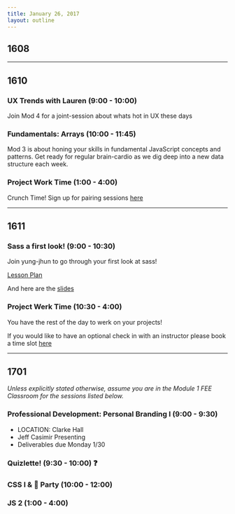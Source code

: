 ```yaml
---
title: January 26, 2017
layout: outline
---
```


## 1608

***

## 1610

### UX Trends with Lauren (9:00 - 10:00)
Join Mod 4 for a joint-session about whats hot in UX these days

### Fundamentals: Arrays (10:00 - 11:45)
Mod 3 is about honing your skills in fundamental JavaScript concepts and patterns. Get ready for regular brain-cardio as we dig deep into a new data structure each week.  

### Project Work Time (1:00 - 4:00)
Crunch Time! Sign up for pairing sessions [here](https://docs.google.com/spreadsheets/d/1FxjpLSJojcF3DfCMI01sHixP65flYo7L-n5Be-zhLKA/edit?usp=sharing)

***

## 1611

### Sass a first look! (9:00 - 10:30)

Join yung-jhun to go through your first look at sass!

[Lesson Plan](http://frontend.turing.io/lessons/introduction-to-sass.html)

And here are the [slides](http://frontend.turing.io/lessons/introduction-to-sass-slides.html)

### Project Werk Time (10:30 - 4:00)

You have the rest of the day to werk on your projects!

If you would like to have an optional check in with an instructor please book a time slot [here](http://etherpad2-p2plab.rhcloud.com/p/instructor-pairing)

***

## 1701

_Unless explicitly stated otherwise, assume you are in the Module 1 FEE Classroom for the sessions listed below._

### Professional Development: Personal Branding I (9:00 - 9:30)

* LOCATION: Clarke Hall
* Jeff Casimir Presenting
* Deliverables due Monday 1/30

### Quizlette! (9:30 - 10:00) :question:

### CSS I & :dog: Party (10:00 - 12:00)

### JS 2 (1:00 - 4:00)
